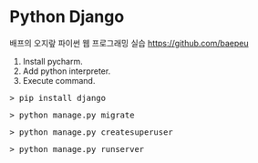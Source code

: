 Python Django
==========

배프의 오지랖 파이썬 웹 프로그래밍 실습
https://github.com/baepeu

1. Install pycharm.
2. Add python interpreter.
3. Execute command.

<pre>
> pip install django
</pre>

<pre>
> python manage.py migrate
</pre>

<pre>
> python manage.py createsuperuser
</pre>

<pre>
> python manage.py runserver
</pre>
